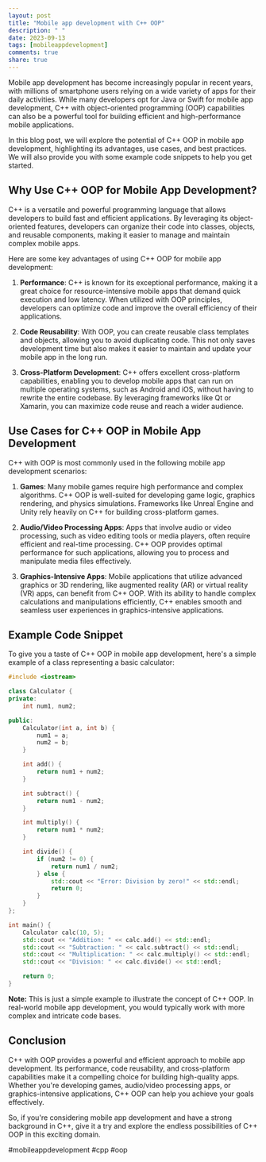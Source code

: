 ```yaml
---
layout: post
title: "Mobile app development with C++ OOP"
description: " "
date: 2023-09-13
tags: [mobileappdevelopment]
comments: true
share: true
---
```


Mobile app development has become increasingly popular in recent years, with millions of smartphone users relying on a wide variety of apps for their daily activities. While many developers opt for Java or Swift for mobile app development, C++ with object-oriented programming (OOP) capabilities can also be a powerful tool for building efficient and high-performance mobile applications.

In this blog post, we will explore the potential of C++ OOP in mobile app development, highlighting its advantages, use cases, and best practices. We will also provide you with some example code snippets to help you get started.

## Why Use C++ OOP for Mobile App Development?

C++ is a versatile and powerful programming language that allows developers to build fast and efficient applications. By leveraging its object-oriented features, developers can organize their code into classes, objects, and reusable components, making it easier to manage and maintain complex mobile apps.

Here are some key advantages of using C++ OOP for mobile app development:

1. **Performance**: C++ is known for its exceptional performance, making it a great choice for resource-intensive mobile apps that demand quick execution and low latency. When utilized with OOP principles, developers can optimize code and improve the overall efficiency of their applications.

2. **Code Reusability**: With OOP, you can create reusable class templates and objects, allowing you to avoid duplicating code. This not only saves development time but also makes it easier to maintain and update your mobile app in the long run.

3. **Cross-Platform Development**: C++ offers excellent cross-platform capabilities, enabling you to develop mobile apps that can run on multiple operating systems, such as Android and iOS, without having to rewrite the entire codebase. By leveraging frameworks like Qt or Xamarin, you can maximize code reuse and reach a wider audience.

## Use Cases for C++ OOP in Mobile App Development

C++ with OOP is most commonly used in the following mobile app development scenarios:

1. **Games**: Many mobile games require high performance and complex algorithms. C++ OOP is well-suited for developing game logic, graphics rendering, and physics simulations. Frameworks like Unreal Engine and Unity rely heavily on C++ for building cross-platform games.

2. **Audio/Video Processing Apps**: Apps that involve audio or video processing, such as video editing tools or media players, often require efficient and real-time processing. C++ OOP provides optimal performance for such applications, allowing you to process and manipulate media files effectively.

3. **Graphics-Intensive Apps**: Mobile applications that utilize advanced graphics or 3D rendering, like augmented reality (AR) or virtual reality (VR) apps, can benefit from C++ OOP. With its ability to handle complex calculations and manipulations efficiently, C++ enables smooth and seamless user experiences in graphics-intensive applications.

## Example Code Snippet

To give you a taste of C++ OOP in mobile app development, here's a simple example of a class representing a basic calculator:

```cpp
#include <iostream>

class Calculator {
private:
    int num1, num2;

public:
    Calculator(int a, int b) {
        num1 = a;
        num2 = b;
    }

    int add() {
        return num1 + num2;
    }

    int subtract() {
        return num1 - num2;
    }

    int multiply() {
        return num1 * num2;
    }

    int divide() {
        if (num2 != 0) {
            return num1 / num2;
        } else {
            std::cout << "Error: Division by zero!" << std::endl;
            return 0;
        }
    }
};

int main() {
    Calculator calc(10, 5);
    std::cout << "Addition: " << calc.add() << std::endl;
    std::cout << "Subtraction: " << calc.subtract() << std::endl;
    std::cout << "Multiplication: " << calc.multiply() << std::endl;
    std::cout << "Division: " << calc.divide() << std::endl;

    return 0;
}
```

**Note:** This is just a simple example to illustrate the concept of C++ OOP. In real-world mobile app development, you would typically work with more complex and intricate code bases.

## Conclusion

C++ with OOP provides a powerful and efficient approach to mobile app development. Its performance, code reusability, and cross-platform capabilities make it a compelling choice for building high-quality apps. Whether you're developing games, audio/video processing apps, or graphics-intensive applications, C++ OOP can help you achieve your goals effectively.

So, if you're considering mobile app development and have a strong background in C++, give it a try and explore the endless possibilities of C++ OOP in this exciting domain.

#mobileappdevelopment #cpp #oop